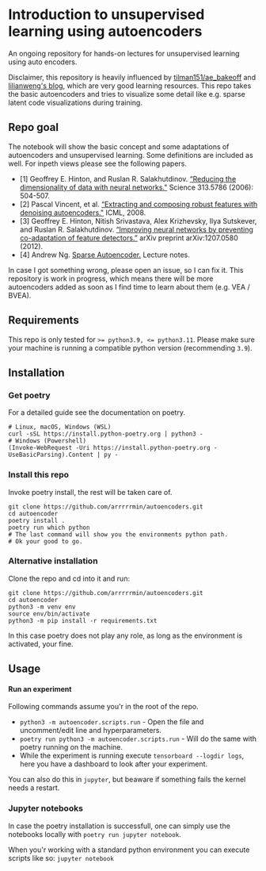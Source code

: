 # Introduction to unsupervised learning using autoencoders
An ongoing repository for hands-on lectures for unsupervised learning using auto encoders.

Disclaimer, this repository is heavily influenced by 
[tilman151/ae_bakeoff](https://github.com/tilman151/ae_bakeoff/blob/master/src/run.py) and
[lilianweng's blog](https://lilianweng.github.io/posts/2018-08-12-vae/), which are very good
learning resources. This repo takes the basic autoencoders and tries to visualize some 
detail like e.g. sparse latent code visualizations during training.

## Repo goal

The notebook will show the basic concept and some adaptations of autoencoders and unsupervised
learning. Some definitions are included as well. For inpeth views please see the following 
papers. 

* [1] Geoffrey E. Hinton, and Ruslan R. Salakhutdinov. [“Reducing the dimensionality of data with neural networks."](https://www.science.org/doi/10.1126/science.1127647) Science 313.5786 (2006): 504-507.
* [2] Pascal Vincent, et al. [“Extracting and composing robust features with denoising autoencoders."](https://www.cs.toronto.edu/~larocheh/publications/icml-2008-denoising-autoencoders.pdf) ICML, 2008.
* [3] Geoffrey E. Hinton, Nitish Srivastava, Alex Krizhevsky, Ilya Sutskever, and Ruslan R. Salakhutdinov. [“Improving neural networks by preventing co-adaptation of feature detectors.”](https://arxiv.org/abs/1207.0580) arXiv preprint arXiv:1207.0580 (2012).
* [4] Andrew Ng. [Sparse Autoencoder.](https://web.stanford.edu/class/cs294a/sparseAutoencoder_2011new.pdf) Lecture notes. 

In case I got something wrong, please open an issue, so I can fix it. This repository is 
work in progress, which means there will be more autoencoders added as soon as I find time to 
learn about them (e.g. VEA / BVEA).

## Requirements

This repo is only tested for `>= python3.9, <= python3.11`. Please make sure your machine
is running a compatible python version (recommending `3.9`).  

## Installation

### Get poetry

For a detailed guide see the documentation on poetry. 

```
# Linux, macOS, Windows (WSL)
curl -sSL https://install.python-poetry.org | python3 -
# Windows (Powershell)
(Invoke-WebRequest -Uri https://install.python-poetry.org -UseBasicParsing).Content | py -
```

### Install this repo

Invoke poetry install, the rest will be taken care of.

```
git clone https://github.com/arrrrrmin/autoencoders.git
cd autoencoder
poetry install .
poetry run which python
# The last command will show you the environments python path.
# Ok your good to go.
```

### Alternative installation

Clone the repo and cd into it and run:
```
git clone https://github.com/arrrrrmin/autoencoders.git
cd autoencoder
python3 -m venv env
source env/bin/activate
python3 -m pip install -r requirements.txt
```
In this case poetry does not play any role, as long as the environment is activated, your fine.

## Usage

#### Run an experiment

Following commands assume you'r in the root of the repo.

* `python3 -m autoencoder.scripts.run` - Open the file and uncomment/edit line and hyperparameters.
* `poetry run python3 -m autoencoder.scripts.run` - Will do the same with poetry running on the machine.
* While the experiment is running execute `tensorboard --logdir logs`, here you have a dashboard to look after your experiment.

You can also do this in `jupyter`, but beaware if something fails the kernel needs a restart.

### Jupyter notebooks

In case the poetry installation is successfull, one can simply use the notebooks locally 
with ``poetry run jupyter notebook``.

When you'r working with a standard python environment you can execute scripts like so:
`jupyter notebook`